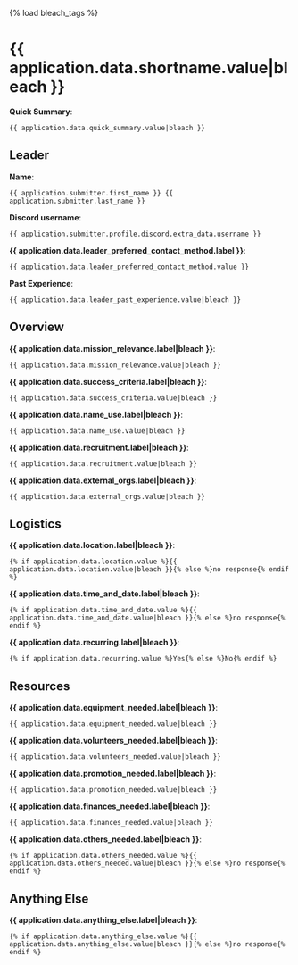 {% load bleach_tags %}
# {{ application.data.shortname.value|bleach }}

**Quick Summary**:
```
{{ application.data.quick_summary.value|bleach }}
```

## Leader

**Name**:
```
{{ application.submitter.first_name }} {{ application.submitter.last_name }}
```

**Discord username**:
```
{{ application.submitter.profile.discord.extra_data.username }}
```

**{{ application.data.leader_preferred_contact_method.label }}**:
```
{{ application.data.leader_preferred_contact_method.value }}
```

**Past Experience**:
```
{{ application.data.leader_past_experience.value|bleach }}
```

## Overview

**{{ application.data.mission_relevance.label|bleach }}**:
```
{{ application.data.mission_relevance.value|bleach }}
```

**{{ application.data.success_criteria.label|bleach }}**:
```
{{ application.data.success_criteria.value|bleach }}
```

**{{ application.data.name_use.label|bleach }}**:
```
{{ application.data.name_use.value|bleach }}
```

**{{ application.data.recruitment.label|bleach }}**:
```
{{ application.data.recruitment.value|bleach }}
```

**{{ application.data.external_orgs.label|bleach }}**:
```
{{ application.data.external_orgs.value|bleach }}
```

## Logistics

**{{ application.data.location.label|bleach }}**:
```
{% if application.data.location.value %}{{ application.data.location.value|bleach }}{% else %}no response{% endif %}
```

**{{ application.data.time_and_date.label|bleach }}**:
```
{% if application.data.time_and_date.value %}{{ application.data.time_and_date.value|bleach }}{% else %}no response{% endif %}
```

**{{ application.data.recurring.label|bleach }}**:
```
{% if application.data.recurring.value %}Yes{% else %}No{% endif %}
```

## Resources

**{{ application.data.equipment_needed.label|bleach }}**:
```
{{ application.data.equipment_needed.value|bleach }}
```

**{{ application.data.volunteers_needed.label|bleach }}**:
```
{{ application.data.volunteers_needed.value|bleach }}
```

**{{ application.data.promotion_needed.label|bleach }}**:
```
{{ application.data.promotion_needed.value|bleach }}
```

**{{ application.data.finances_needed.label|bleach }}**:
```
{{ application.data.finances_needed.value|bleach }}
```

**{{ application.data.others_needed.label|bleach }}**:
```
{% if application.data.others_needed.value %}{{ application.data.others_needed.value|bleach }}{% else %}no response{% endif %}
```

## Anything Else

**{{ application.data.anything_else.label|bleach }}**:
```
{% if application.data.anything_else.value %}{{ application.data.anything_else.value|bleach }}{% else %}no response{% endif %}
```
